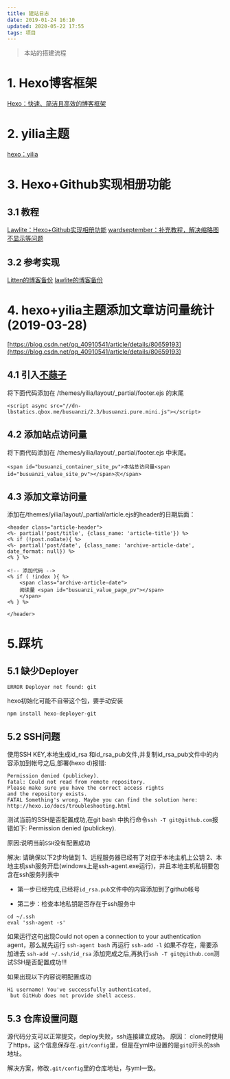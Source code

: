 ```yaml
---
title: 建站日志
date: 2019-01-24 16:10
updated: 2020-05-22 17:55
tags: 项目
---
```

> 本站的搭建流程

<!-- more -->

# 1. Hexo博客框架

[Hexo：快速、简洁且高效的博客框架](https://hexo.io/zh-cn/docs/)

# 2. yilia主题

[hexo：yilia](https://github.com/litten/hexo-theme-yilia)

# 3. Hexo+Github实现相册功能

## 3.1 教程
[Lawlite：Hexo+Github实现相册功能](http://lawlite.me/2017/04/13/Hexo-Github%E5%AE%9E%E7%8E%B0%E7%9B%B8%E5%86%8C%E5%8A%9F%E8%83%BD/#more)
[wardseptember：补充教程，解决缩略图不显示等问题](https://blog.csdn.net/wardseptember/article/details/82780684)

## 3.2 参考实现
[Litten的博客备份](https://github.com/litten/BlogBackup)
[lawlite的博客备份](https://github.com/lawlite19/Blog-Back-Up)

# 4. hexo+yilia主题添加文章访问量统计(2019-03-28)
[https://blog.csdn.net/qq_40910541/article/details/80659193](https://blog.csdn.net/qq_40910541/article/details/80659193)

## 4.1 引入[不蒜子](http://busuanzi.ibruce.info/)
将下面代码添加在 /themes/yilia/layout/_partial/footer.ejs 的末尾
```
<script async src="//dn-lbstatics.qbox.me/busuanzi/2.3/busuanzi.pure.mini.js"></script>
```

## 4.2 添加站点访问量
将下面代码添加在 /themes/yilia/layout/_partial/footer.ejs 中末尾。
```
<span id="busuanzi_container_site_pv">本站总访问量<span id="busuanzi_value_site_pv"></span>次</span>
```

## 4.3 添加文章访问量
添加在/themes/yilia/layout/_partial/article.ejs的header的日期后面：
```
<header class="article-header">
<%- partial('post/title', {class_name: 'article-title'}) %>
<% if (!post.noDate){ %>
<%- partial('post/date', {class_name: 'archive-article-date', date_format: null}) %>
<% } %>

<!-- 添加代码 -->
<% if ( !index ){ %>
    <span class="archive-article-date">
    阅读量 <span id="busuanzi_value_page_pv"></span>
    </span>
<% } %>

</header>
```

# 5.踩坑
## 5.1 缺少Deployer

```
ERROR Deployer not found: git
```
hexo初始化可能不自带这个包，要手动安装
```
npm install hexo-deployer-git
```

## 5.2 SSH问题
使用SSH KEY,本地生成id_rsa 和id_rsa_pub文件,并复制id_rsa_pub文件中的内容添加到帐号之后,部署(hexo d)报错:

```shell
Permission denied (publickey).
fatal: Could not read from remote repository.
Please make sure you have the correct access rights
and the repository exists.
FATAL Something's wrong. Maybe you can find the solution here: http://hexo.io/docs/troubleshooting.html
```

测试当前的SSH是否配置成功,在git bash 中执行命令`ssh -T git@github.com`报错如下:
Permission denied (publickey).

原因:说明当前`SSH`没有配置成功

解决:
请确保以下2步均做到
1、远程服务器已经有了对应于本地主机上公钥
2、本地主机ssh服务开启(windows上是ssh-agent.exe运行)，并且本地主机私钥要包含在ssh服务列表中

- 第一步已经完成,已经将`id_rsa.pub`文件中的内容添加到了github帐号

- 第二步：检查本地私钥是否存在于ssh服务中

```
cd ~/.ssh
eval 'ssh-agent -s'
```
如果运行这句出现Could not open a connection to your authentication agent，那么就先运行
`ssh-agent bash`
再运行
`ssh-add -l`
如果不存在，需要添加进去
`ssh-add ~/.ssh/id_rsa`
添加完成之后,再执行`ssh -T git@github.com`测试SSH是否配置成功!!!

如果出现以下内容说明配置成功

```
Hi username! You've successfully authenticated,
 but GitHub does not provide shell access.
```

## 5.3 仓库设置问题
源代码分支可以正常提交，deploy失败，ssh连接建立成功。
原因：
clone时使用了https，这个信息保存在`.git/config`里，但是在yml中设置的是`git@`开头的ssh地址。

解决方案，修改`.git/config`里的仓库地址，与yml一致。
